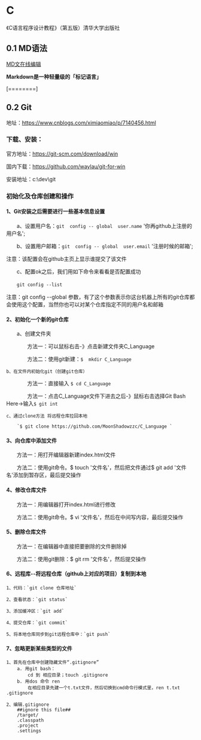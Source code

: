 # C
《C语言程序设计教程》（第五版）清华大学出版社
## 0.1 MD语法
[MD文在线编辑](https://www.mdeditor.com/)

**Markdown是一种轻量级的「标记语言」**

[========]

## 0.2 Git
地址：https://www.cnblogs.com/ximiaomiao/p/7140456.html

### 下载、安装：
官方地址：https://git-scm.com/download/win 

国内下载：https://github.com/waylau/git-for-win

安装地址：c:\dev\git
### 初始化及仓库创建和操作
#### 1、Git安装之后需要进行一些基本信息设置
　　a、设置用户名：`git  config -- global  user.name`  '你再github上注册的用户名';

　　b、设置用户邮箱：`git  config -- global  user.email`  '注册时候的邮箱';

注意：该配置会在github主页上显示谁提交了该文件

 　　c、配置ok之后，我们用如下命令来看看是否配置成功

　　`git config --list`

注意：git  config --global 参数，有了这个参数表示你这台机器上所有的git仓库都会使用这个配置，当然你也可以对某个仓库指定不同的用户名和邮箱

#### 2、初始化一个新的git仓库

　　a、创建文件夹

　　　　方法一：可以鼠标右击-》点击新建文件夹C_Language

　　　　方法二：使用git新建：`$  mkdir C_Language`
    
    b、在文件内初始化git（创建git仓库）

　　　　方法一：直接输入 `$ cd C_Language`

　　　　方法一：点击C_Language文件下进去之后-》鼠标右击选择Git Bash Here->输入`$ git int`

    c、通过clone方法 将远程仓库拉回本地

        `$ git clone https://github.com/MoonShadowzzc/C_Language `
    
#### 3、向仓库中添加文件　　

　　方法一：用打开编辑器新建index.html文件

　　方法二：使用git命令。$  touch '文件名'，然后把文件通过$ git add '文件名'添加到暂存区，最后提交操作
  
#### 4、修改仓库文件

　　方法一：用编辑器打开index.html进行修改

　　方法二：使用git命令。$  vi  '文件名'，然后在中间写内容，最后提交操作

#### 5、删除仓库文件

　　方法一：在编辑器中直接把要删除的文件删除掉

　　方法二：使用git删除：$ git rm '文件名'，然后提交操作

#### 6、远程库--将远程仓库（github上对应的项目）复制到本地

    1、代码：`git clone 仓库地址`

    2、查看状态：`git status`

    3、添加缓冲区：`git add`
    
    4、提交仓库：`git commit`
    
    5、将本地仓库同步到git远程仓库中：`git push`

#### 7、忽略更新某些类型的文件
    1、首先在仓库中创建隐藏文件“.gitignore”
        a. 用git bash：
            cd 到 相应目录；touch .gitignore
        b. 用dos 命令 ren
            在相应目录先建一个t.txt文件，然后切换到cmd命令行模式里，ren t.txt .gitignore
    
    2、编辑.gitignore
        ##ignore this file##
        /target/ 
        .classpath
        .project
        .settings      

